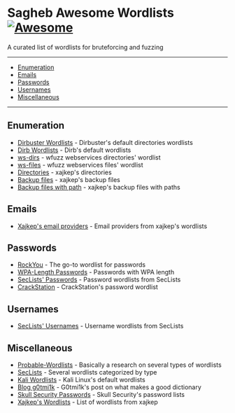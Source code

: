 # Sagheb Awesome Wordlists [![Awesome](http://saghebcenter.ir/logo.png)](http://saghebcenter.ir)
A curated list of wordlists for bruteforcing and fuzzing

--------------------
- [Enumeration](#enumeration)
- [Emails](#emails)
- [Passwords](#passwords)
- [Usernames](#usernames)
- [Miscellaneous](#miscellaneous)

--------------------

## Enumeration
- [Dirbuster Wordlists](https://github.com/3ndG4me/KaliLists/tree/master/dirbuster) - Dirbuster's default directories wordlists
- [Dirb Wordlists](https://github.com/3ndG4me/KaliLists/tree/master/dirb) - Dirb's default wordlists
- [ws-dirs](https://github.com/3ndG4me/KaliLists/blob/master/wfuzz/webservices/ws-dirs.txt) - wfuzz webservices directories' wordlist
- [ws-files](https://github.com/3ndG4me/KaliLists/blob/master/wfuzz/webservices/ws-files.txt) - wfuzz webservices files' wordlist
- [Directories](https://github.com/xajkep/wordlists/blob/master/discovery/directory_only_one.small.txt) - xajkep's directories
- [Backup files](https://github.com/xajkep/wordlists/blob/master/discovery/backup_files_only.txt) - xajkep's backup files
- [Backup files with path](https://github.com/xajkep/wordlists/blob/master/discovery/backup_files_with_path.txt) - xajkep's backup files with paths

## Emails
- [Xajkep's email providers](https://github.com/xajkep/wordlists/blob/master/misc/email_free_providers.txt) - Email providers from xajkep's wordlists

## Passwords
- [RockYou](https://www.google.com/url?sa=t&rct=j&q=&esrc=s&source=web&cd=4&ved=2ahUKEwj1z-bXsfzkAhVgGbkGHfV9AMsQFjADegQIARAB&url=https%3A%2F%2Fgithub.com%2Fbrannondorsey%2Fnaive-hashcat%2Freleases%2Fdownload%2Fdata%2Frockyou.txt&usg=AOvVaw3snAERl1mU6Ccr4WFEazBd) - The go-to wordlist for passwords
- [WPA-Length Passwords](https://github.com/berzerk0/Probable-Wordlists/tree/master/Real-Passwords/WPA-Length) - Passwords with WPA length
- [SecLists' Passwords](https://github.com/danielmiessler/SecLists/tree/master/Passwords) - Password wordlists from SecLists
- [CrackStation](https://crackstation.net/crackstation-wordlist-password-cracking-dictionary.htm) - CrackStation's password wordlist

## Usernames
- [SecLists' Usernames](https://github.com/danielmiessler/SecLists/tree/master/Usernames) - Username wordlists from SecLists

## Miscellaneous
- [Probable-Wordlists](https://github.com/berzerk0/Probable-Wordlists) - Basically a research on several types of wordlists
- [SecLists](https://github.com/danielmiessler/SecLists) - Several wordlists categorized by type
- [Kali Wordlists](https://github.com/3ndG4me/KaliLists) - Kali Linux's default wordlists
- [Blog g0tmi1k](http://blog.g0tmi1k.com/2011/06/dictionaries-wordlists/) - G0tmi1k's post on what makes a good dictionary
- [Skull Security Passwords](https://wiki.skullsecurity.org/Passwords) - Skull Security's password lists
- [Xajkep's Wordlists](https://github.com/xajkep/wordlists) - List of wordlists from xajkep


